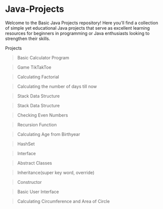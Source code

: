 # Java-Projects
Welcome to the Basic Java Projects repository! Here you'll find a collection of simple yet educational Java projects that serve as excellent learning resources for beginners in programming or Java enthusiasts looking to strengthen their skills.


Projects

> Basic Calculator Program 

> Game TikTakToe

> Calculating Factorial

> Calculating the number of days till now

> Stack Data Structure

> Stack Data Structure

> Checking Even Numbers                        

> Recursion Function

> Calculating Age from Birthyear

> HashSet

> Interface 

> Abstract Classes

> Inheritance(super key word, override)

> Constructor

> Basic User Interface

> Calculating Circumference and Area of Circle


